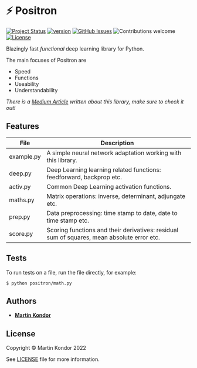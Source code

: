 # ⚡ Positron

[![Project Status](https://img.shields.io/badge/status-active-brightgreen.svg)](https://github.com/MartinKondor/positron/)
[![version](https://img.shields.io/badge/version-v0.9-red.svg)](https://github.com/MartinKondor/positron)
[![GitHub Issues](https://img.shields.io/github/issues/MartinKondor/positron.svg)](https://github.com/MartinKondor/positron/issues)
![Contributions welcome](https://img.shields.io/badge/contributions-welcome-brightgreen.svg)
[![License](https://img.shields.io/badge/license-BSD-brightgreen.svg)](https://opensource.org/licenses/BSD)

Blazingly fast _functional_ deep learning library for Python.

The main focuses of Positron are
* Speed
* Functions
* Useability
* Understandability

_There is a [Medium Article](https://martinkondor.medium.com/positron-linear-algebra-library-for-python-8a3c5c3e1c00) written about this library, make sure to check it out!_

## Features

| File      | Description |
| --------- | ----------- |
| example.py      | A simple neural network adaptation working with this library.       |
| deep.py      | Deep Learning learning related functions: feedforward, backprop etc.       |
| activ.py      | Common Deep Learning activation functions.       |
| maths.py      | Matrix operations: inverse, determinant, adjungate etc.       |
| prep.py      | Data preprocessing: time stamp to date, date to time stamp etc.        |
| score.py     | Scoring functions and their derivatives: residual sum of squares, mean absolute error etc.        |

## Tests

To run tests on a file, run the file directly, for example:

```$ python positron/math.py```

## Authors

* **[Martin Kondor](https://github.com/MartinKondor)**

## License 

Copyright &copy; Martin Kondor 2022

See [LICENSE](./LICENSE) file for more information.
